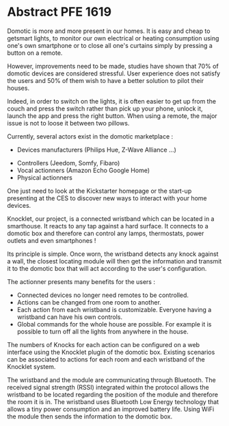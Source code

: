 # Abstract PFE 1619

Domotic is more and more present in our homes. It is easy and cheap to getsmart lights, to monitor our own electrical or heating consumption using one's own smartphone or to close all one's curtains simply by pressing a button on a remote.

However, improvements need to be made, studies have shown that 70% of domotic devices are considered stressful. User experience does not satisfy the users and 50% of them wish to have a better solution to pilot their houses.

Indeed, in order to switch on the lights, it is often easier to get up from the couch and press the switch rather than pick up your phone, unlock it, launch the app and press the right button. When using a remote, the major issue is not to loose it between two pillows.

Currently, several actors exist in the domotic marketplace :
- Devices manufacturers (Philips Hue, Z-Wave Alliance ...)
* Controllers (Jeedom, Somfy, Fibaro)
* Vocal actionners (Amazon Echo Google Home)
* Physical actionners

One just need to look at the Kickstarter homepage or the  start-up presenting at the CES to discover new ways to interact with your home devices.

Knocklet, our project, is a connected wristband which can be located in a smarthouse. It reacts to any tap against a hard surface. It connects to a domotic box and therefore can control any lamps, thermostats, power outlets and even smartphones !

Its principle is simple. Once worn, the wristband detects any knock against a wall, the closest locating module will then get the information and transmit it to the domotic box that will act according to the user's configuration.

The actionner presents many benefits for the users :

* Connected devices no longer need remotes to be controlled.
* Actions can be changed from one room to another.
* Each action from each wristband is customizable. Everyone having a wristband can have his own controls.
* Global commands for the whole house are possible. For example it is possible to turn off all the lights from anywhere in the house.

The numbers of Knocks for each action can be configured on a web interface using the Knocklet plugin of the domotic box. Existing scenarios can be associated to actions for each room and each wristband of the Knocklet system.

The wristband and the module are communicating through Bluetooth. The received signal strength (RSSI) integrated within the protocol allows the wristband to be located regarding the position of the module and therefore the room it is in. The wristband uses Bluetooth Low Energy technology that allows a tiny power consumption and an improved battery life. Using WiFi the module then sends the information to the domotic box.
